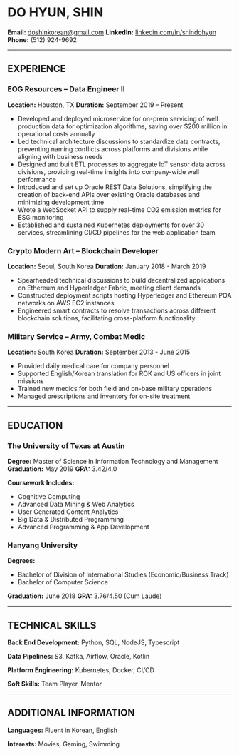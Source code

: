 # DO HYUN, SHIN

**Email:** doshinkorean@gmail.com
**LinkedIn:** [linkedin.com/in/shindohyun](https://linkedin.com/in/shindohyun)
**Phone:** (512) 924-9692

---

## EXPERIENCE

### EOG Resources – Data Engineer II
**Location:** Houston, TX
**Duration:** September 2019 – Present

- Developed and deployed microservice for on-prem servicing of well production data for optimization algorithms, saving over $200 million in operational costs annually
- Led technical architecture discussions to standardize data contracts, preventing naming conflicts across platforms and divisions while aligning with business needs
- Designed and built ETL processes to aggregate IoT sensor data across divisions, providing real-time insights into company-wide well performance
- Introduced and set up Oracle REST Data Solutions, simplifying the creation of back-end APIs over existing Oracle databases and minimizing development time
- Wrote a WebSocket API to supply real-time CO2 emission metrics for ESG monitoring
- Established and sustained Kubernetes deployments for over 30 services, streamlining CI/CD pipelines for the web application team

### Crypto Modern Art – Blockchain Developer
**Location:** Seoul, South Korea
**Duration:** January 2018 - March 2019

- Spearheaded technical discussions to build decentralized applications on Ethereum and Hyperledger Fabric, meeting client demands
- Constructed deployment scripts hosting Hyperledger and Ethereum POA networks on AWS EC2 instances
- Engineered smart contracts to resolve transactions across different blockchain solutions, facilitating cross-platform functionality

### Military Service – Army, Combat Medic
**Location:** South Korea
**Duration:** September 2013 - June 2015

- Provided daily medical care for company personnel
- Supported English/Korean translation for ROK and US officers in joint missions
- Trained new medics for both field and on-base military operations
- Managed prescriptions and inventory for on-site treatment

---

## EDUCATION

### The University of Texas at Austin
**Degree:** Master of Science in Information Technology and Management
**Graduation:** May 2019
**GPA:** 3.42/4.0

**Coursework Includes:**
- Cognitive Computing
- Advanced Data Mining & Web Analytics
- User Generated Content Analytics
- Big Data & Distributed Programming
- Advanced Programming & App Development

### Hanyang University
**Degrees:**
- Bachelor of Division of International Studies (Economic/Business Track)
- Bachelor of Computer Science

**Graduation:** June 2018
**GPA:** 3.76/4.50 (Cum Laude)

---

## TECHNICAL SKILLS

**Back End Development:** Python, SQL, NodeJS, Typescript

**Data Pipelines:** S3, Kafka, Airflow, Oracle, Kotlin

**Platform Engineering:** Kubernetes, Docker, CI/CD

**Soft Skills:** Team Player, Mentor

---

## ADDITIONAL INFORMATION

**Languages:** Fluent in Korean, English

**Interests:** Movies, Gaming, Swimming
